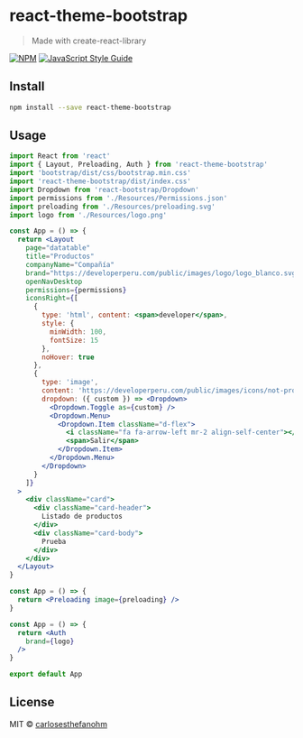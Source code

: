 # react-theme-bootstrap

> Made with create-react-library

[![NPM](https://img.shields.io/npm/v/react-theme-bootstrap.svg)](https://www.npmjs.com/package/react-theme-bootstrap) [![JavaScript Style Guide](https://img.shields.io/badge/code_style-standard-brightgreen.svg)](https://standardjs.com)

## Install

```bash
npm install --save react-theme-bootstrap
```

## Usage

```jsx
import React from 'react'
import { Layout, Preloading, Auth } from 'react-theme-bootstrap'
import 'bootstrap/dist/css/bootstrap.min.css'
import 'react-theme-bootstrap/dist/index.css'
import Dropdown from 'react-bootstrap/Dropdown'
import permissions from './Resources/Permissions.json'
import preloading from './Resources/preloading.svg'
import logo from './Resources/logo.png'

const App = () => {
  return <Layout
    page="datatable"
    title="Productos"
    companyName="Compañía"
    brand="https://developerperu.com/public/images/logo/logo_blanco.svg"
    openNavDesktop
    permissions={permissions}
    iconsRight={[
      {
        type: 'html', content: <span>developer</span>,
        style: {
          minWidth: 100,
          fontSize: 15
        },
        noHover: true
      },
      {
        type: 'image',
        content: 'https://developerperu.com/public/images/icons/not-profile-picture.png',
        dropdown: ({ custom }) => <Dropdown>
          <Dropdown.Toggle as={custom} />
          <Dropdown.Menu>
            <Dropdown.Item className="d-flex">
              <i className="fa fa-arrow-left mr-2 align-self-center"></i>
              <span>Salir</span>
            </Dropdown.Item>
          </Dropdown.Menu>
        </Dropdown>
      }
    ]}
  >
    <div className="card">
      <div className="card-header">
        Listado de productos
      </div>
      <div className="card-body">
        Prueba
      </div>
    </div>
  </Layout>
}

const App = () => {
  return <Preloading image={preloading} />
}

const App = () => {
  return <Auth
    brand={logo}
  />
}

export default App
```

## License

MIT © [carlosesthefanohm](https://github.com/carlosesthefanohm)
